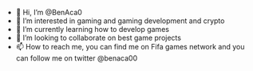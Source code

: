 - 👋 Hi, I’m @BenAca0
- 👀 I’m interested in gaming and gaming development and crypto
- 🌱 I’m currently learning how to develop games 
- 💞️ I’m looking to collaborate on best game projects 
- 📫 How to reach me, you can find me on Fifa games network and you can follow me on twitter @benaca00 

<!---
BenAca0/BenAca0 is a ✨ special ✨ repository because its `README.md` (this file) appears on your GitHub profile.
You can click the Preview link to take a look at your changes.
--->
